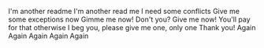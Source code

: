 I'm another readme
I'm another read me 
I need some conflicts
Give me some exceptions now
Gimme me now!
Don't you?
Give me now! You'll pay for that otherwise
I beg you, please give me one, only one
Thank you!
Again
Again
Again
Again
Again